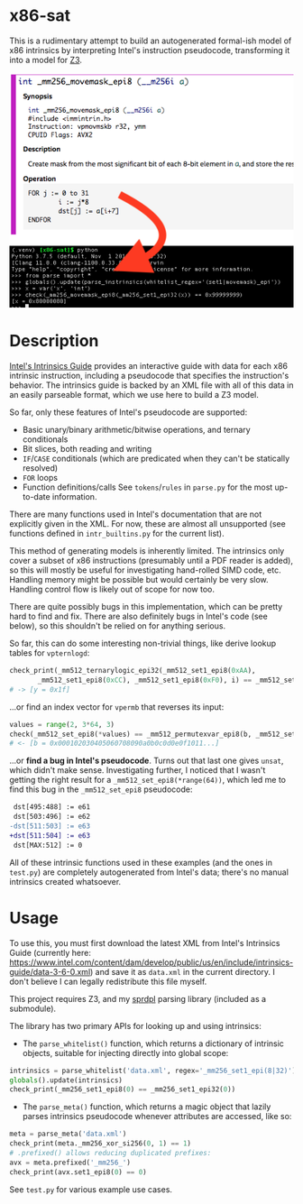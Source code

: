 x86-sat
===
This is a rudimentary attempt to build an autogenerated formal-ish model of
x86 intrinsics by interpreting Intel's instruction pseudocode, transforming
it into a model for [Z3](https://github.com/Z3Prover/z3).

![overview image](screenshots/overview-1.png)

# Description
[Intel's Intrinsics Guide](https://software.intel.com/sites/landingpage/IntrinsicsGuide/) provides an interactive
guide with data for each x86 intrinsic instruction, including a pseudocode that specifies the instruction's
behavior. The intrinsics guide is backed by an XML file with all of this data in an easily parseable format,
which we use here to build a Z3 model.

So far, only these features of Intel's pseudocode are supported:
* Basic unary/binary arithmetic/bitwise operations, and ternary conditionals
* Bit slices, both reading and writing
* `IF`/`CASE` conditionals (which are predicated when they can't be statically resolved)
* `FOR` loops
* Function definitions/calls
See `tokens`/`rules` in `parse.py` for the most up-to-date information.

There are many functions used in Intel's documentation that are not explicitly given in the XML. For now,
these are almost all unsupported (see functions defined in `intr_builtins.py` for the current list).

This method of generating models is inherently limited. The intrinsics only cover a subset of x86
instructions (presumably until a PDF reader is added), so this will mostly be
useful for investigating hand-rolled SIMD code, etc. Handling memory might be possible but would
certainly be very slow. Handling control flow is likely out of scope for now too.

There are quite possibly bugs in this implementation, which can be pretty hard to find and fix.
There are also definitely bugs in Intel's code (see below), so this shouldn't be relied on
for anything serious.

So far, this can do some interesting non-trivial things, like derive lookup
tables for `vpternlogd`:
```python
check_print(_mm512_ternarylogic_epi32(_mm512_set1_epi8(0xAA),
       _mm512_set1_epi8(0xCC), _mm512_set1_epi8(0xF0), i) == _mm512_set1_epi8(0x57))
# -> [y = 0x1f]
```
...or find an index vector for `vpermb` that reverses its input:
```python
values = range(2, 3*64, 3)
check(_mm512_set_epi8(*values) == _mm512_permutexvar_epi8(b, _mm512_set_epi8(*reversed(values))))
# <- [b = 0x000102030405060708090a0b0c0d0e0f1011...]
```
...or **find a bug in Intel's pseudocode**. Turns out that last one gives `unsat`, which didn't make sense.
Investigating further, I noticed that I wasn't getting the right result for a `_mm512_set_epi8(*range(64))`,
which led me to find this bug in the `_mm512_set_epi8` pseudocode:
```diff
 dst[495:488] := e61
 dst[503:496] := e62
-dst[511:503] := e63
+dst[511:504] := e63
 dst[MAX:512] := 0
```

All of these intrinsic functions used in these examples (and the ones in `test.py`) are completely
autogenerated from Intel's data; there's no manual intrinsics created whatsoever.

# Usage
To use this, you must first download the latest XML from Intel's Intrinsics Guide
(currently here: https://www.intel.com/content/dam/develop/public/us/en/include/intrinsics-guide/data-3-6-0.xml)
and save it as `data.xml` in the current directory. I don't believe I can legally
redistribute this file myself.

This project requires Z3, and my [sprdpl](https://github.com/zwegner/sprdpl) parsing library
(included as a submodule).

The library has two primary APIs for looking up and using intrinsics:
* The `parse_whitelist()` function, which returns a dictionary of intrinsic objects, suitable for
injecting directly into global scope:
```python
intrinsics = parse_whitelist('data.xml', regex='_mm256_set1_epi(8|32)')
globals().update(intrinsics)
check_print(_mm256_set1_epi8(0) == _mm256_set1_epi32(0))
```

* The `parse_meta()` function, which returns a magic object that lazily parses intrinsics pseudocode
whenever attributes are accessed, like so:
```python
meta = parse_meta('data.xml')
check_print(meta._mm256_xor_si256(0, 1) == 1)
# .prefixed() allows reducing duplicated prefixes:
avx = meta.prefixed('_mm256_')
check_print(avx.set1_epi8(0) == 0)
```

See `test.py` for various example use cases.
